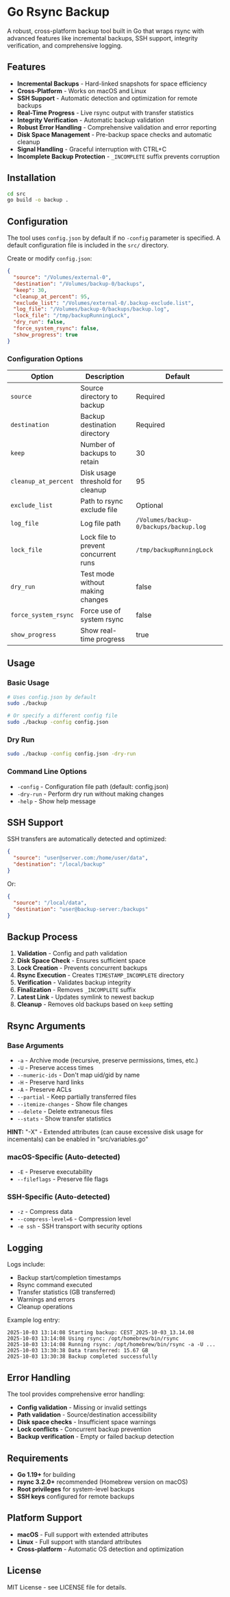 # Go Rsync Backup

A robust, cross-platform backup tool built in Go that wraps rsync with advanced features like incremental backups, SSH support, integrity verification, and comprehensive logging.

## Features

- **Incremental Backups** - Hard-linked snapshots for space efficiency
- **Cross-Platform** - Works on macOS and Linux
- **SSH Support** - Automatic detection and optimization for remote backups
- **Real-Time Progress** - Live rsync output with transfer statistics
- **Integrity Verification** - Automatic backup validation
- **Robust Error Handling** - Comprehensive validation and error reporting
- **Disk Space Management** - Pre-backup space checks and automatic cleanup
- **Signal Handling** - Graceful interruption with CTRL+C
- **Incomplete Backup Protection** - `_INCOMPLETE` suffix prevents corruption

## Installation

```bash
cd src
go build -o backup .
```

## Configuration

The tool uses `config.json` by default if no `-config` parameter is specified. A default configuration file is included in the `src/` directory.

Create or modify `config.json`:

```json
{
  "source": "/Volumes/external-0",
  "destination": "/Volumes/backup-0/backups",
  "keep": 30,
  "cleanup_at_percent": 95,
  "exclude_list": "/Volumes/external-0/.backup-exclude.list",
  "log_file": "/Volumes/backup-0/backups/backup.log",
  "lock_file": "/tmp/backupRunningLock",
  "dry_run": false,
  "force_system_rsync": false,
  "show_progress": true
}
```

### Configuration Options

| Option | Description | Default |
|--------|-------------|----------|
| `source` | Source directory to backup | Required |
| `destination` | Backup destination directory | Required |
| `keep` | Number of backups to retain | 30 |
| `cleanup_at_percent` | Disk usage threshold for cleanup | 95 |
| `exclude_list` | Path to rsync exclude file | Optional |
| `log_file` | Log file path | `/Volumes/backup-0/backups/backup.log` |
| `lock_file` | Lock file to prevent concurrent runs | `/tmp/backupRunningLock` |
| `dry_run` | Test mode without making changes | false |
| `force_system_rsync` | Force use of system rsync | false |
| `show_progress` | Show real-time progress | true |

## Usage

### Basic Usage
```bash
# Uses config.json by default
sudo ./backup

# Or specify a different config file
sudo ./backup -config config.json
```

### Dry Run
```bash
sudo ./backup -config config.json -dry-run
```

### Command Line Options
- `-config` - Configuration file path (default: config.json)
- `-dry-run` - Perform dry run without making changes
- `-help` - Show help message

## SSH Support

SSH transfers are automatically detected and optimized:

```json
{
  "source": "user@server.com:/home/user/data",
  "destination": "/local/backup"
}
```

Or:

```json
{
  "source": "/local/data",
  "destination": "user@backup-server:/backups"
}
```

## Backup Process

1. **Validation** - Config and path validation
2. **Disk Space Check** - Ensures sufficient space
3. **Lock Creation** - Prevents concurrent backups
4. **Rsync Execution** - Creates `TIMESTAMP_INCOMPLETE` directory
5. **Verification** - Validates backup integrity
6. **Finalization** - Removes `_INCOMPLETE` suffix
7. **Latest Link** - Updates symlink to newest backup
8. **Cleanup** - Removes old backups based on `keep` setting

## Rsync Arguments

### Base Arguments
- `-a` - Archive mode (recursive, preserve permissions, times, etc.)
- `-U` - Preserve access times
- `--numeric-ids` - Don't map uid/gid by name
- `-H` - Preserve hard links
- `-A` - Preserve ACLs
- `--partial` - Keep partially transferred files
- `--itemize-changes` - Show file changes
- `--delete` - Delete extraneous files
- `--stats` - Show transfer statistics

**HINT:** "-X" - Extended attributes (can cause excessive disk usage for incementals) can be enabled in "src/variables.go"

### macOS-Specific (Auto-detected)
- `-E` - Preserve executability
- `--fileflags` - Preserve file flags

### SSH-Specific (Auto-detected)
- `-z` - Compress data
- `--compress-level=6` - Compression level
- `-e ssh` - SSH transport with security options

## Logging

Logs include:
- Backup start/completion timestamps
- Rsync command executed
- Transfer statistics (GB transferred)
- Warnings and errors
- Cleanup operations

Example log entry:
```
2025-10-03 13:14:08 Starting backup: CEST_2025-10-03_13.14.08
2025-10-03 13:14:08 Using rsync: /opt/homebrew/bin/rsync
2025-10-03 13:14:08 Running rsync: /opt/homebrew/bin/rsync -a -U ...
2025-10-03 13:30:38 Data transferred: 15.67 GB
2025-10-03 13:30:38 Backup completed successfully
```

## Error Handling

The tool provides comprehensive error handling:
- **Config validation** - Missing or invalid settings
- **Path validation** - Source/destination accessibility
- **Disk space checks** - Insufficient space warnings
- **Lock conflicts** - Concurrent backup prevention
- **Backup verification** - Empty or failed backup detection

## Requirements

- **Go 1.19+** for building
- **rsync 3.2.0+** recommended (Homebrew version on macOS)
- **Root privileges** for system-level backups
- **SSH keys** configured for remote backups

## Platform Support

- **macOS** - Full support with extended attributes
- **Linux** - Full support with standard attributes
- **Cross-platform** - Automatic OS detection and optimization

## License

MIT License - see LICENSE file for details.
